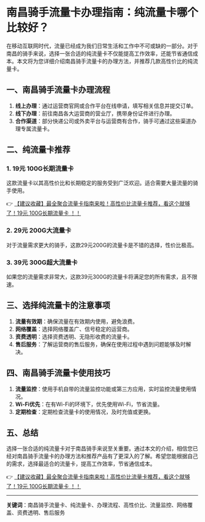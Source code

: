 # 南昌骑手流量卡办理指南：纯流量卡哪个比较好？

在移动互联网时代，流量已经成为我们日常生活和工作中不可或缺的一部分。对于南昌的骑手来说，选择一张合适的纯流量卡不仅能提高工作效率，还能节省通信成本。本文将为您详细介绍南昌骑手流量卡的办理方法，并推荐几款高性价比的纯流量卡。

## 一、南昌骑手流量卡办理流程

1. **线上办理**：通过运营商官网或合作平台在线申请，填写相关信息并提交订单。
2. **线下办理**：前往南昌各大运营商的营业厅，携带身份证件进行办理。
3. **合作渠道**：部分快递公司或外卖平台与运营商有合作，骑手可通过这些渠道办理专属流量卡。

## 二、纯流量卡推荐

### 1. 19元 100G长期流量卡
这款流量卡以其高性价比和长期稳定的服务受到广泛欢迎。适合需要大量流量的骑手使用。

👉 [【建议收藏】最全聚合流量卡指南来啦！高性价比流量卡推荐，看这个就够了！19元 100G长期流量卡 ！！](https://bit.ly/Liuliangka)

### 2. 29元 200G大流量卡
对于流量需求更大的骑手，这款29元200G的流量卡是不错的选择，性价比极高。

### 3. 39元 300G超大流量卡
如果您的流量需求非常大，这款39元300G的流量卡将满足您的所有需求，且不限速。

## 三、选择纯流量卡的注意事项

1. **流量有效期**：确保流量在有效期内使用，避免浪费。
2. **网络覆盖**：选择网络覆盖广、信号稳定的运营商。
3. **资费透明**：选择资费透明、无隐形收费的流量卡。
4. **售后服务**：了解运营商的售后服务，确保在使用过程中遇到问题能够及时解决。

## 四、南昌骑手流量卡使用技巧

1. **流量监控**：使用手机自带的流量监控功能或第三方应用，实时监控流量使用情况。
2. **Wi-Fi优先**：在有Wi-Fi的环境下，优先使用Wi-Fi，节省流量。
3. **定期检查**：定期检查流量卡的使用情况，及时充值或更换。

## 五、总结

选择一张合适的纯流量卡对于南昌骑手来说至关重要。通过本文的介绍，相信您已经对南昌骑手流量卡的办理方法和推荐产品有了更深入的了解。希望您能根据自己的需求，选择最适合的流量卡，提高工作效率，节省通信成本。

👉 [【建议收藏】最全聚合流量卡指南来啦！高性价比流量卡推荐，看这个就够了！19元 100G长期流量卡 ！！](https://bit.ly/Liuliangka)

---

**关键词**：南昌骑手流量卡、纯流量卡、办理流程、高性价比、流量监控、网络覆盖、资费透明、售后服务
